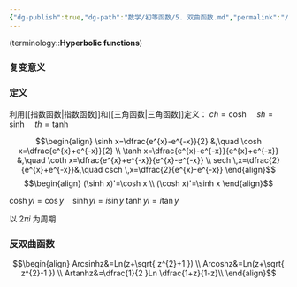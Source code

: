 ```yaml
---
{"dg-publish":true,"dg-path":"数学/初等函数/5. 双曲函数.md","permalink":"/数学/初等函数/5. 双曲函数/","dgPassFrontmatter":true,"noteIcon":"","created":"2024-05-21T15:20:28.036+08:00","updated":"2025-04-12T17:42:40.320+08:00"}
---
```



(terminology::**Hyperbolic functions**)
### 复变意义
### 定义
利用[[指数函数\|指数函数]]和[[三角函数\|三角函数]]定义：
$ch=\cosh\quad sh=\sinh\quad th=\tanh$

$$\begin{align}
\sinh x=\dfrac{e^{x}-e^{-x}}{2} &,\quad  \cosh x=\dfrac{e^{x}+e^{-x}}{2} \\
\tanh x=\dfrac{e^{x}-e^{-x}}{e^{x}+e^{-x}} &,\quad  \coth x=\dfrac{e^{x}+e^{-x}}{e^{x}-e^{-x}}  \\ 
 sech \,x=\dfrac{2}{e^{x}+e^{-x}}&,\quad  csch \,x=\dfrac{2}{e^{x}-e^{-x}}
\end{align}$$
$$\begin{align}
(\sinh x)'=\cosh x \\
(\cosh x)'=\sinh x
\end{align}$$

$\cosh yi=\cos y\quad \sinh yi=i\sin y$
$\tanh yi=i\tan y$

以 $2\pi i$ 为周期

### 反双曲函数
$$\begin{align}
Arcsinhz&=Ln(z+\sqrt{ z^{2}+1 }) \\
Arcoshz&=Ln(z+\sqrt{ z^{2}-1 })  \\
Artanhz&=\dfrac{1}{2 }Ln \dfrac{1+z}{1-z}\\
\end{align}$$



